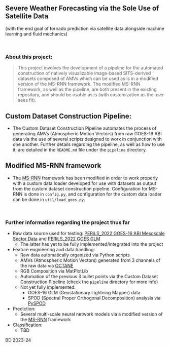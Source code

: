 ## Severe Weather Forecasting via the Sole Use of Satellite Data
(with the end goal of tornado prediction via satellite data alongside machine learning and fluid mechanics)

<br />

### About this project:
> This project involves the development of a pipeline for the automated construction of natively visualizable image-based SITS-derived datasets composed of AMVs
> which can be used as is in a modified version of the MS-RNN framework. The modified MS-RNN framework, as well as the pipeline, are both present
> in the existing repository, and should be usable as is (with customization as the user sees fit).

## Custom Dataset Construction Pipeline:
- The Custom Dataset Construction Pipeline automates the process of generating AMVs (Atmospheric Motion Vectors) from raw GOES-16 ABI data via the use of several scripts designed to work in conjunction with one another. Further details regarding the pipeline, as well as how to use it, are detailed in the `README.md` file under the `pipeline` directory.

## Modified MS-RNN framework
- The [MS-RNN](https://github.com/mazhf/MS-RNN) framework has been modified in order to work properly with a custom data loader developed for use with datasets as output from the custom dataset construction pipeline. Configuration for MS-RNN is done in `config.py`, and configuration for the custom data loader can be done in `util/load_goes.py`.

<br />

### Further information regarding the project thus far
- Raw data source used for testing: [PERiLS_2022 GOES-16 ABI Mesoscale Sector Data](https://doi.org/10.26023/GQMQ-Q2T1-TB0B) and [PERiLS_2022 GOES GLM](https://doi.org/10.26023/52N0-7C8Q-5J0R)
    - The latter has yet to be fully implemented/integrated into the project
- Feature engineering and data handling:
    - Raw data automatically organized via Python scripts
    - AMVs (Atmospheric Motion Vectors) generated from 3 channels of the raw data via [OCTANE](https://github.com/JasonApke/OCTANE)
    - RGB Composition via MatPlotLib
    - Automation of the previous 3 bullet points via the Custom Dataset Construction Pipeline (check the `pipeline` directory for more info)
    - Not yet fully implemented:
        - GOES-16 GLM (Geostationary Lightning Mapper) data
        - SPOD (Spectral Proper Orthogonal Decomposition) analysis via [PySPOD](https://github.com/MathEXLab/PySPOD)
- Prediction:
    - Several multi-scale neural network models via a modified version of the [MS-RNN](https://github.com/mazhf/MS-RNN/tree/main) framework
- Classification:
    - TBD

BD 2023-24
